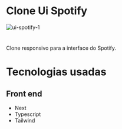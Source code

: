 # Clone Ui Spotify

![ui-spotify-1](https://github.com/lusferr/ui-clone-spotify/assets/91674018/55eefeff-07d4-4db2-9e41-ee7eca826e2f)

# 
Clone responsivo para a interface do Spotify. 

# Tecnologias usadas
## Front end
 - Next
 - Typescript
 - Tailwind
 
